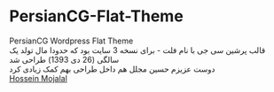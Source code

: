 # PersianCG-Flat-Theme
PersianCG Wordpress Flat Theme
<br>
قالب پرشین سی جی با نام فلت - برای نسخه 3 سایت بود که حدودا مال تولد یک سالگی (26 دی 1393) طراحی شد
<br>
دوست عزیزم حسین مجلل هم داخل طراحی بهم کمک زیادی کرد
<br>
<a href="https://github.com/hosseinmojalal">Hossein Mojalal</a>

